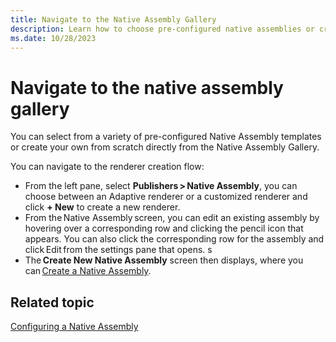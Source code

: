 ```yaml
---
title: Navigate to the Native Assembly Gallery
description: Learn how to choose pre-configured native assemblies or create your own native assembly directly from the Native Assembly Gallery.
ms.date: 10/28/2023
---
```


# Navigate to the native assembly gallery

You can select from a variety of pre-configured Native Assembly templates or create your own from scratch directly from the Native Assembly Gallery. 

You can navigate to the renderer creation flow:

- From the left pane, select **Publishers > Native Assembly**, you can choose between an Adaptive renderer or a customized renderer and click **+ New** to create a new renderer. 
- From the Native Assembly screen, you can edit an existing assembly by hovering over a corresponding row and clicking the pencil icon that appears. You can also click the corresponding row for the assembly and click Edit from the settings pane that opens. s
- The **Create New Native Assembly** screen then displays, where you can [Create a Native Assembly](create-a-native-assembly.md). 

<!-- You can select from a variety of pre-configured native assemblies or create your own directly from the Native Assembly Gallery.

1. Go to  **Publishers** \> **Native Assembly**.

    From the **Native Assembly** screen, you can edit an existing assembly by hovering over a corresponding row and clicking the pencil icon that appears. You can also click the corresponding row for the assembly and click **Edit** from the settings pane that opens.

1. Click **New**.

    The **Native Assembly Gallery** screen displays where you can [Create a Native Assembly](create-a-native-assembly.md). -->

## Related topic

[Configuring a Native Assembly](configuring-a-native-assembly.md)
